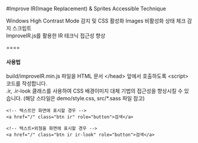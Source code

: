 #Improve IR(Image Replacement) & Sprites Accessible Technique

Windows High Contrast Mode 감지 및 CSS 활성화 Images 비활성화 상태 체크 감지 스크립트<br />
ImproveIR.js를 활용한 IR 테크닉 접근성 향상

====

#### 사용법

build/improveIR.min.js 파일을 HTML 문서 \</head> 앞에서 호출하도록 \<script> 코드를 작성합니다.<br>
.ir, .ir-look 클래스를 사용하여 CSS 배경이미지 대체 기법의 접근성을 향상시킬 수 있습니다. (해당 스타일은 demo/style.css, src/\*.sass 파일 참고)

```
<!-- 텍스트만 화면에 표시할 경우 -->
<a href="/" class="btn ir" role="button">검색</a>

<!-- 텍스트+외형을 화면에 표시할 경우 -->
<a href="/" class="btn ir ir-look" role="button">검색</a>
```
